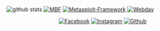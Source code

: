

![github stats](https://github-readme-stats.vercel.app/api?username=Cadot-ID&show_icons=true&theme=dark)
<a href="https://github.com/Cadot-ID/MBF"><img title="MBF" src="https://github-readme-stats.vercel.app/api/pin/?username=Cadot-ID&repo=MBF&theme=vision-friendly-dark"></a>
<a href="https://github.com/Cadot-ID/Metasploit-Framework"><img title="Metasploit-Framework" src="https://github-readme-stats.vercel.app/api/pin/?username=Cadot-ID&repo=Metasploit-Framework&theme=vision-friendly-dark"></a>
<a href="https://github.com/Cadot-ID/Webdav"><img title="Webdav" src="https://github-readme-stats.vercel.app/api/pin/?username=Cadot-ID&repo=Webdav&theme=vision-friendly-dark"></a>
<p align="center">
<a href="https://fb.com/an.b.font"><img title="Facebook" src="https://img.shields.io/badge/Facebook-red?style=for-the-badge&logo=facebook"></a>
<a href="https://www.instagram.com/Techabm"><img title="Instagram" src="https://img.shields.io/badge/INSTAGRAM-purple?style=for-the-badge&logo=instagram"></a>
<a href="https://github.com/Tech-abm"><img title="Github" src="https://img.shields.io/badge/Github-TECH--ABM-blue?style=for-the-badge&logo=github"></a>

